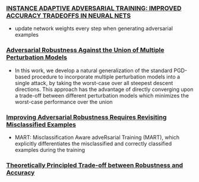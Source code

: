 ### [INSTANCE ADAPTIVE ADVERSARIAL TRAINING: IMPROVED ACCURACY TRADEOFFS IN NEURAL NETS](https://openreview.net/pdf?id=SyeOVTEFPH) 

- update network weights every step when generating adversarial examples

### [Adversarial Robustness Against the Union of Multiple Perturbation Models](https://arxiv.org/pdf/1909.04068.pdf)

- In this work, we
develop a natural generalization of the standard
PGD-based procedure to incorporate multiple perturbation models into a single attack, by taking
the worst-case over all steepest descent directions.
This approach has the advantage of directly converging upon a trade-off between different perturbation models which minimizes the worst-case
performance over the union

### [Improving Adversarial Robustness Requires Revisiting Misclassified Examples](https://openreview.net/pdf?id=rklOg6EFwS)

- MART: Misclassification Aware adveRsarial Training (MART), which explicitly differentiates the misclassified and correctly classified examples during the training

### [Theoretically Principled Trade-off between Robustness and Accuracy](http://proceedings.mlr.press/v97/zhang19p/zhang19p.pdf)

